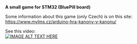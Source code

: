 **A small game for STM32 (BluePill board)**

Some information about this game (only Czech) is on this site: https://www.mylms.cz/arduino-hra-kanony-v-kanonu/

See this video:<br>
[![IMAGE ALT TEXT HERE](https://img.youtube.com/vi/u7OmsU-H1Kg/0.jpg)](https://www.youtube.com/watch?v=u7OmsU-H1Kg)
